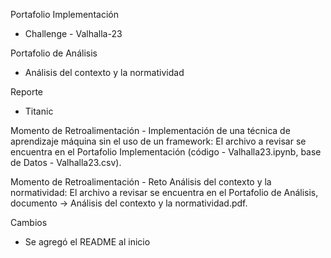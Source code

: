 Portafolio Implementación
  - Challenge - Valhalla-23

Portafolio de Análisis
  - Análisis del contexto y la normatividad

Reporte
  - Titanic

Momento de Retroalimentación - Implementación de una técnica de aprendizaje máquina sin el uso de un framework: El archivo a revisar se encuentra en el Portafolio Implementación (código - Valhalla23.ipynb, base de Datos - Valhalla23.csv).

Momento de Retroalimentación - Reto Análisis del contexto y la normatividad: El archivo a revisar se encuentra en el Portafolio de Análisis, documento -> Análisis del contexto y la normatividad.pdf.

Cambios
 - Se agregó el README al inicio